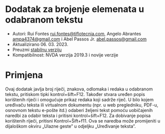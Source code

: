 # Dodatak za brojenje elemenata u odabranom tekstu #

* Autori: Rui Fontes <rui.fontes@tiflotecnia.com>, Angelo Abrantes <ampa4374@gmail.com> i Abel Passos Jr. <abel.passos@gmail.com>
* Aktualizirano 06. 03. 2023.
* Preuzmi [stabilnu verziju][1]
* Kompatibilnost: NVDA verzija 2019.3 i novije verzije

# Primjena #
Ovaj dodatak javlja broj riječi, znakova, odlomaka i redaka u odabranom tekstu, pritiskom tipki kontrol+šift+F12. Također stvara uređen popis korištenih riječi i omogućuje prikaz redaka koji sadrže riječ.
U bilo kojem uređivaču teksta ili virtualnom dokumentu (npr. u web pregledniku, PDF-u, osnovnom tekstu e-pošte itd.) odaberi željeni tekst pomoću uobičajenih naredbi za odabir teksta i pritisni kontrol+šift+F12.
Za dobivanje popisa korištenih riječi, pritisni Kontrol+Šift+f11.
Ova se naredba može promijeniti u dijaloškom okviru „Ulazne geste” u odjeljku „Uređivanje teksta”.

[1]: https://github.com/ruifontes/wordCount/releases/download/2023.03/wordCount-2023.03.nvda-addon
